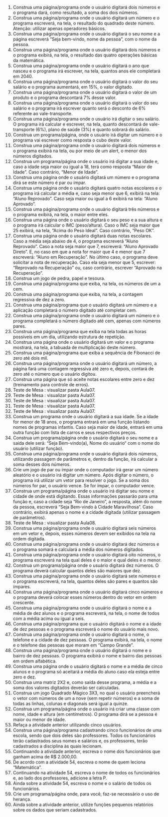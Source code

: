 1. Construa uma página/programa onde o usuário digitará dois números e o programa dará, como resultado, a soma dos dois números.
2. Construa uma página/programa onde o usuário digitará um número e o programa escreverá, na tela, o resultado do quadrado deste número. Atenção: utilizar apenas operadores básicos.
3. Construa uma página/programa onde o usuário digitará o seu nome e a página escreverá “Seja bem-vindo, nome da pessoa”, com o nome da pessoa.
4. Construa uma página/programa onde o usuário digitará dois números e o programa exibirá, na tela, o resultado das quatro operações básicas da matemática.
5. Construa uma página/programa onde o usuário digitará o ano que nasceu e o programa irá escrever, na tela, quantos anos ele completará em 2040.
6. Construa uma página/programa onde o usuário digitará o valor do seu salário e o programa aumentará, em 15%, o valor digitado.
7. Construa uma página/programa onde o usuário digitará o valor de um produto e o programa descontará 7% desse valor.
8. Construa uma página/programa onde o usuário digitará o valor do seu salário e o programa irá escrever quanto será o desconto de 6% referente ao vale-transporte.
9. Construa uma página/programa onde o usuário irá digitar o seu salário. O programa irá calcular e escrever, na tela, quanto descontará de vale-transporte (6%), plano de saúde (3%) e quanto sobrará do salário.
10. Construa um programa/página, onde o usuário irá digitar um número e o programa vai escrever como resposta o cubo deste valor.
11. Construa uma página/programa onde o usuário digitará dois números e o programa exibirá na tela, ou por meio de um alert, o menor dos números digitados.
12. Construa um programa/página onde o usuário irá digitar a sua idade e, caso a idade seja maior ou igual a 18, terá como resposta “Maior de Idade”. Caso contrário, “Menor de Idade”.
13. Construa uma página onde o usuário digitará um número e o programa dirá se este número é par ou ímpar.
14. Construa uma página onde o usuário digitará quatro notas escolares e o programa irá calcular a média e, caso seja menor que 6, exibirá na tela: “Aluno Reprovado”. Caso seja maior ou igual a 6 exibirá na tela: “Aluno Aprovado”.
15. Construa uma página/programa onde o usuário digitará três números e o programa exibirá, na tela, o maior entre eles.
16. Construa uma página onde o usuário digitará o seu peso e a sua altura e o programa irá calcular o IMC (peso/altura). Caso o IMC seja maior que 25 exibirá, na tela, “Acima do Peso Ideal”. Caso contrário, “Peso OK”.
17. Construa uma página onde o usuário digitará duas notas escolares. Caso a média seja abaixo de 4, o programa escreverá “Aluno Reprovado”. Caso a nota seja maior que 7, escreverá: “Aluno Aprovado Direto”. E, no caso em que a nota for maior que 4 e
menor que 7 escreverá: “Aluno em Recuperação”. No último caso, o programa deve solicitar a nota de recuperação. Caso ela seja menor que 5, escrever: “Reprovado na Recuperação” ou, caso contrário, escrever “Aprovado na Recuperação”.
18. Construa um jogo de pedra, papel e tesoura.
19. Construa uma página/programa que exiba, na tela, os números de um a cem.
20. Construa uma página/programa que exiba, na tela, a contagem regressiva de dez a zero.
21. Construa uma página/programa que o usuário digitará um número e a aplicação completará o número digitado até completar cem.
22. Construa uma página/programa onde o usuário digitará um número e o programa completará o número digitado até cem, apenas com números pares.
23. Construa uma página/programa que exiba na tela todas as horas possíveis em um dia, utilizando estrutura de repetição.
24. Construa uma página onde o usuário digitará um valor e o programa mostrará, na tela, a tabuada de multiplicação deste número.
25. Construa uma página/programa que exiba a sequência de Fibonacci de zero até dois mil.
26. Construa uma página/programa onde o usuário digitará um número, a página fará uma contagem regressiva até zero e, depois, contará de zero até o número que o usuário digitou.
27. Construa uma página que só aceite notas escolares entre zero e dez (treinamento para controle de erros).
28. Teste de Mesa : visualizar pasta Aula07.
29. Teste de Mesa : visualizar pasta Aula07.
30. Teste de Mesa : visualizar pasta Aula07.
31. Teste de Mesa : visualizar pasta Aula07.
32. Teste de Mesa : visualizar pasta Aula07.
33. Construa um programa onde o usuário digitará a sua idade. Se a idade for menor de 18 anos, o programa entrará em uma função listando nomes de programas infantis. Caso seja maior de idade, entrará em uma outra função com lista de carros e seus
respectivos preços.
34. Construa um programa/página onde o usuário digitará o seu nome e a saída dele será: “Seja Bem-vindo(a), Nome do usuário“ com o nome do usuário (utilizar função).
35. Construa uma página/programa onde o usuário digitará dois números, utilizando passagem de parâmetros e, dentro da função, irá calcular a soma desses dois números.
36. Crie um jogo de par ou ímpar onde o computador irá gerar um número aleatório e o usuário irá digitar um número. Após digitar o número, o programa irá utilizar um vetor para resolver o jogo. Se a soma dos números for par, o usuário vence. Se for ímpar, o
computador vence.
37. Construa um programa/página onde o usuário irá digitar seu nome e cidade de onde está digitando. Essas informações passarão para uma função e, caso a cidade seja “Rio de Janeiro”, a resposta, além do nome da pessoa, escreverá “Seja Bem-vindo à Cidade Maravilhosa”. Caso contrário, exibirá apenas o nome e a cidade digitada (utilizar passagem de parâmetros).
38. Teste de Mesa : visualizar pasta Aula08.
39. Construa uma página/programa onde o usuário digitará seis números em um vetor e, depois, esses números devem ser exibidos na tela na ordem digitada.
40. Construa uma página/programa onde o usuário digitará dez números e o programa somará e calculará a média dos números digitados.
41. Construa uma página/programa onde o usuário digitará oito números, o programa escreverá na tela qual deles é o maior e qual deles é o menor.
42. Construa um programa/página onde o usuário digitará dez números. O programa deverá calcular quantos deles são maiores que dez.
43. Construa uma página/programa onde o usuário digitará sete números e o programa escreverá, na tela, quantos deles são pares e quantos são ímpares.
44. Construa uma página/programa onde o usuário digitará cinco números e o programa deverá colocar esses números dentro do vetor em ordem crescente.
45. Construa uma página/programa onde o usuário digitará o nome e a média de dez alunos e o programa escreverá, na tela, o nome de todos com a média acima ou igual
a seis.
46. Construa uma página/programa que o usuário digitará o nome e a idade de dez pessoas e o programa escreverá o nome do usuário mais novo.
47. Construa uma página/programa onde o usuário digitará o nome, o telefone e a cidade de dez pessoas. O programa exibirá, na tela, o nome e o telefone das pessoas que moram em “Campo Grande”.
48. Construa uma página/programa onde o usuário digitará o nome e o bairro de dez pessoas. O programa exibirá o nome e bairro das pessoas em ordem alfabética.
49. Construa uma página onde o usuário digitará o nome e a média de cinco alunos e o programa só aceitará a média do aluno caso ela esteja entre zero e dez.
50. Construa uma matriz 2X2 e, como saída desse programa, a média e a soma dos valores digitados deverão ser calculadas.
51. Construa um jogo Quadrado Mágico 3X3, no qual o usuário preencherá o vetor com números de um a nove (sem repetir números) e a soma de todas as linhas, colunas e diagonais será igual a quinze.
52. Construa um programa/página onde o usuário irá criar uma classe com nome, idade e altura (em centímetros). O programa dirá se a pessoa é maior ou menor de idade.
53. Refaça a atividade anterior utilizando cinco usuários.
54. Construa uma página/programa cadastrando cinco funcionários de uma escola, sendo que dois deles são professores. Todos os funcionários terão cadastrados seus nomes e salários e, os professores, terão cadastrados a disciplina às quais lecionam.
55. Continuando a atividade anterior, escreva o nome dos funcionários que ganham acima de R$ 2.000,00.
56. De acordo com a atividade 54, escreva o nome de quem leciona “Matemática”.
57. Continuando na atividade 54, escreva o nome de todos os funcionários e, ao lado dos professores, adicione a letra P.
58. Ainda sobre a atividade 54, escreva o nome e o salário de todos os funcionários.
59. Crie um programa/página onde, para você, faz-se necessário o uso de herança.
60. Ainda sobre a atividade anterior, utilize funções pequenos relatórios sobre os dados que seriam cadastrados.